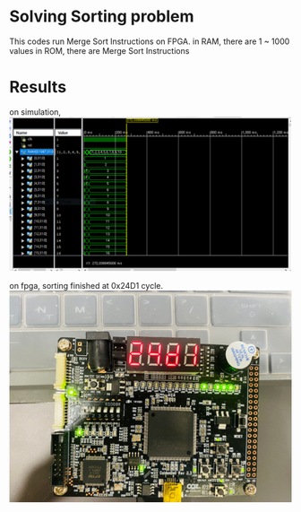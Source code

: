 # Solving Sorting problem

This codes run Merge Sort Instructions on FPGA.
in RAM, there are 1 ~ 1000 values
in ROM, there are Merge Sort Instructions

# Results

on simulation,
![mergeSortSimulation](../img/mergeSort.png)

on fpga, sorting finished at 0x24D1 cycle.
![mergeSortCycle](../img/mergeSortCycle.png)